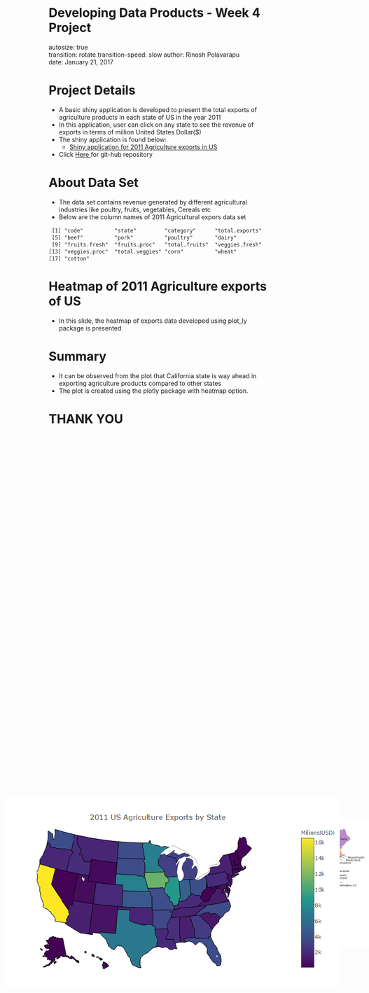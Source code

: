 <style>
.footer {
    color: black;
    background: #E8E8E8;
    position: fixed;
    top: 90%;
    text-align:center;
    width:100%;
}
.midcenter {
    position: fixed;
    top: 50%;
    left: 50%;
}
.small-code pre code {
  font-size: 1em;
}

.reveal h3 {
  word-wrap: normal;
  -moz-hyphens: none;
}
.reveal h1 {
  word-wrap: normal;
  -moz-hyphens: none;
}
</style>
Developing Data Products - Week 4 Project
========================================================
autosize: true  
transition: rotate
transition-speed: slow
author: Rinosh Polavarapu   
date: January 21, 2017
<div class="midcenter"><div style="margin-left:-0px;margin-top:-50px;"><img style="margin:0px; background-color:transparent; border:0px; box-shadow:none;" src="images/US_map.png"></img></div></div>

Project Details
========================================================
- A basic shiny application is developed to present the total exports of agriculture products in each state of US in the year 2011
- In this application, user can click on any state to see the revenue of exports in terms of million United States Dollar($)
- The shiny application is found below:
    + <a href=" https://rinoshp.shinyapps.io/developing_data_products-_course_project/">Shiny application for 2011 Agriculture exports in US </a>
- Click <a href=" https://github.com/r1n0sh/Developing_DP_Project1">Here </a> for git-hub repository 

About Data Set
========================================================
- The data set contains revenue generated by different agricultural industries like poultry, fruits, vegetables, Cereals etc
- Below are the column names of 2011 Agricultural expors data set

```
 [1] "code"          "state"         "category"      "total.exports"
 [5] "beef"          "pork"          "poultry"       "dairy"        
 [9] "fruits.fresh"  "fruits.proc"   "total.fruits"  "veggies.fresh"
[13] "veggies.proc"  "total.veggies" "corn"          "wheat"        
[17] "cotton"       
```

Heatmap of 2011 Agriculture exports of US
========================================================
- In this slide, the heatmap of exports data developed using plot_ly package is presented 

<div class="midcenter"><div style="margin-left:-350px;margin-top:-100px;"><img style="margin:0px; background-color:transparent; border:0px; box-shadow:none;" src="images/heatmap.png"></img></div></div>

Summary
========================================================
- It can be observed from the plot that California state is way ahead in exporting agriculture products compared to other states
- The plot is created using the plotly package with heatmap option.

THANK YOU
========================================================

